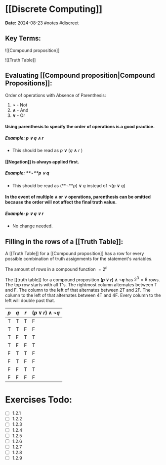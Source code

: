 # [[Discrete Computing]]
**Date:** 2024-08-23
#notes #discreet

## Key Terms:

![[Compound proposition]]

![[Truth Table]]

## Evaluating [[Compound proposition|Compound Propositions]]:

Order of operations with Absence of Parenthesis: 
1. **¬** - Not
2. **∧** - And
3. **∨** - Or
#### Using parenthesis to specify the order of operations is a good practice.
##### **Example**: *p* **∨** *q* **∧** *r* 
- This should be read as *p* **∨** (*q* **∧** *r* )

#### [[Negation]] is always applied first. 
##### **Example**: **¬***p* **∨** *q* 
- This should be read as (**¬***p*) **∨** *q*  instead of **¬**(*p* **∨** *q*)  

#### In the event of multiple **∧** or **∨** operations, parenthesis can be omitted because the order will not affect the final truth value. 
##### **Example**: *p* **∨** *q* **∨** *r*
- No change needed. 
## Filling in the rows of a [[Truth Table]]:

A [[Truth Table]] for a [[Compound proposition]] has a row for every possible combination of truth assignments for the statement's variables. 

The amount of rows in a compound function $= 2^n$

The [[truth table]] for a compound proposition **$(p ∨ r) ∧ ¬q$** has $2^3 = 8$ rows. 
The top row starts with all T's. The rightmost column alternates between T and F. The column to the left of that alternates between 2T and 2F. The column to the left of that alternates between 4T and 4F. Every column to the left will double past that.

| $p$ | $q$ | $r$ | $(p ∨ r) ∧ ¬q$ |
| --- | --- | --- | -------------- |
| T   | T   | T   | F              |
| T   | T   | F   | F              |
| T   | F   | T   | T              |
| T   | F   | F   | T              |
| F   | T   | T   | F              |
| F   | T   | F   | F              |
| F   | F   | T   | T              |
| F   | F   | F   | F              |

# Exercises Todo: 

- [ ] 1.2.1
- [ ] 1.2.2
- [ ] 1.2.3
- [ ] 1.2.4
- [ ] 1.2.5
- [ ] 1.2.6
- [ ] 1.2.7
- [ ] 1.2.8
- [ ] 1.2.9
